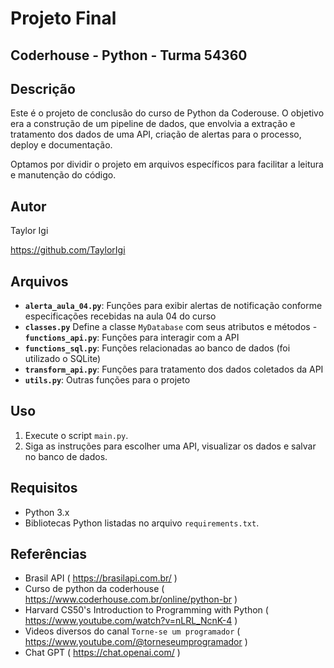 # Projeto Final
## Coderhouse - Python - Turma 54360

## Descrição

Este é o projeto de conclusão do curso de Python da Coderouse.
O objetivo era a construção de um pipeline de dados, que envolvia a extração e tratamento dos dados de uma API, criação de alertas para o processo, deploy e documentação.

Optamos por dividir o projeto em arquivos específicos para facilitar a leitura e manutenção do código.

## Autor

Taylor Igi

https://github.com/TaylorIgi

## Arquivos

- **`alerta_aula_04.py`**: Funções para exibir alertas de notificação conforme especificações recebidas na aula 04 do curso
- **`classes.py`** Define a classe `MyDatabase` com seus atributos e métodos
-**`functions_api.py`**: Funções para interagir com a API
- **`functions_sql.py`**: Funções relacionadas ao banco de dados (foi utilizado o SQLite)
- **`transform_api.py`**: Funções para tratamento dos dados coletados da API
- **`utils.py`**: Outras funções para o projeto

## Uso

1. Execute o script `main.py`.
2. Siga as instruções para escolher uma API, visualizar os dados e salvar no banco de dados.

## Requisitos

- Python 3.x
- Bibliotecas Python listadas no arquivo `requirements.txt`.

## Referências
- Brasil API ( https://brasilapi.com.br/ )
- Curso de python da coderhouse ( https://www.coderhouse.com.br/online/python-br )
- Harvard CS50's Introduction to Programming with Python ( https://www.youtube.com/watch?v=nLRL_NcnK-4 )
- Videos diversos do canal `Torne-se um programador` ( https://www.youtube.com/@torneseumprogramador )
- Chat GPT ( https://chat.openai.com/ )